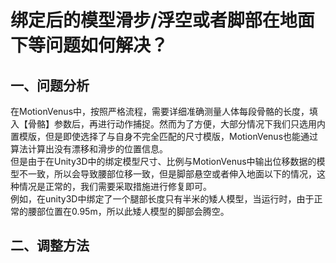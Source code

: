 # 绑定后的模型滑步/浮空或者脚部在地面下等问题如何解决？
## 一、问题分析
在MotionVenus中，按照严格流程，需要详细准确测量人体每段骨骼的长度，填入【骨骼】参数后，再进行动作捕捉。然而为了方便，大部分情况下我们只选用内置模版，但是即使选择了与自身不完全匹配的尺寸模版，MotionVenus也能通过算法计算出没有漂移和滑步的位置信息。<br>
但是由于在Unity3D中的绑定模型尺寸、比例与MotionVenus中输出位移数据的模型不一致，所以会导致腰部位移一致，但是脚部悬空或者伸入地面以下的情况，这种情况是正常的，我们需要采取措施进行修复即可。<br>
例如，在unity3D中绑定了一个腿部长度只有半米的矮人模型，当运行时，由于正常的腰部位置在0.95m，所以此矮人模型的脚部会腾空。
## 二、调整方法
